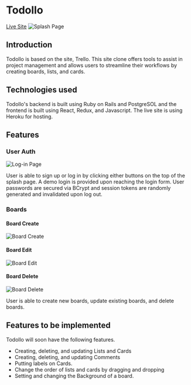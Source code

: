 # Todollo

[Live Site](https://todollo.herokuapp.com/#/)
![Splash Page](https://i.imgur.com/R5GyBi2.png)
## Introduction

Todollo is based on the site, Trello. This site clone offers tools to assist in project management and allows users to streamline their workflows by creating boards, lists, and cards.

## Technologies used

Todollo's backend is built using Ruby on Rails and PostgreSOL and the frontend is built using React, Redux, and Javascript. The live site is using Heroku for hosting.

## Features

### User Auth
![Log-in Page](https://i.imgur.com/BgHmI6f.png)

User is able to sign up or log in by clicking either buttons on the top of the splash page. A demo login is provided upon reaching the login form. User passwords are secured via BCrypt and session tokens are randomly generated and invalidated upon log out.

### Boards

#### Board Create
![Board Create](https://i.imgur.com/z6iwHmj.gifv)

#### Board Edit
![Board Edit](https://i.imgur.com/0MBGtva.gifv)

#### Board Delete
![Board Delete](https://i.imgur.com/g7JGTyS.gifv)

User is able to create new boards, update existing boards, and delete boards.

## Features to be implemented

Todollo will soon have the following features.

* Creating, deleting, and updating Lists and Cards
* Creating, deleting, and updating Comments
* Putting labels on Cards.
* Change the order of lists and cards by dragging and dropping
* Setting and changing the Background of a board.